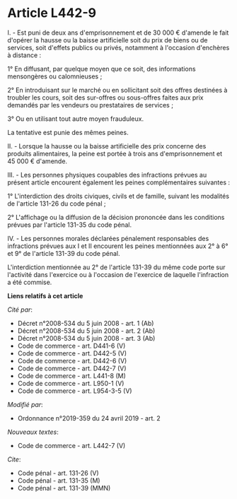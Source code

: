# Article L442-9

I. - Est puni de deux ans d'emprisonnement et de 30 000 € d'amende le fait d'opérer la hausse ou la baisse artificielle soit
du prix de biens ou de services, soit d'effets publics ou privés, notamment à l'occasion d'enchères à distance :

1° En diffusant, par quelque moyen que ce soit, des informations mensongères ou calomnieuses ;

2° En introduisant sur le marché ou en sollicitant soit des offres destinées à troubler les cours, soit des sur-offres ou
sous-offres faites aux prix demandés par les vendeurs ou prestataires de services ;

3° Ou en utilisant tout autre moyen frauduleux.

La tentative est punie des mêmes peines.

II. - Lorsque la hausse ou la baisse artificielle des prix concerne des produits alimentaires, la peine est portée à trois
ans d'emprisonnement et 45 000 € d'amende.

III. - Les personnes physiques coupables des infractions prévues au présent article encourent également les peines
complémentaires suivantes :

1° L'interdiction des droits civiques, civils et de famille, suivant les modalités de l'article 131-26 du code pénal ;

2° L'affichage ou la diffusion de la décision prononcée dans les conditions prévues par l'article 131-35 du code pénal.

IV. - Les personnes morales déclarées pénalement responsables des infractions prévues aux I et II encourent les peines
mentionnées aux 2° à 6° et 9° de l'article 131-39 du code pénal.

L'interdiction mentionnée au 2° de l'article 131-39 du même code porte sur l'activité dans l'exercice ou à l'occasion de
l'exercice de laquelle l'infraction a été commise.

**Liens relatifs à cet article**

_Cité par_:

  - Décret n°2008-534 du 5 juin 2008 - art. 1 (Ab)
  - Décret n°2008-534 du 5 juin 2008 - art. 2 (Ab)
  - Décret n°2008-534 du 5 juin 2008 - art. 3 (Ab)
  - Code de commerce - art. D441-6 (V)
  - Code de commerce - art. D442-5 (V)
  - Code de commerce - art. D442-6 (V)
  - Code de commerce - art. D442-7 (V)
  - Code de commerce - art. L441-8 (M)
  - Code de commerce - art. L950-1 (V)
  - Code de commerce - art. L954-3-5 (V)

_Modifié par_:

  - Ordonnance n°2019-359 du 24 avril 2019 - art. 2

_Nouveaux textes_:

  - Code de commerce - art. L442-7 (V)

_Cite_:

  - Code pénal - art. 131-26 (V)
  - Code pénal - art. 131-35 (M)
  - Code pénal - art. 131-39 (MMN)

